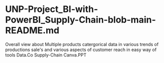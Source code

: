 # UNP-Project_BI-with-PowerBI_Supply-Chain-blob-main-README.md
Overall view about Multiple products
catergorical data in various trends of productions sale's and various aspects of customer reach in easy way of tools
Data.Co Supply-Chain Canva.PPT
